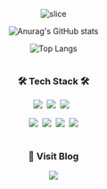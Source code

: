 <div align='center'>

![slice](https://capsule-render.vercel.app/api?type=slice&color=random&height=250&text=Chung_Min&fontAlign=73&rotate=13&fontAlignY=25&desc=&descAlign=70.&descAlignY=44)

![Anurag's GitHub stats](https://github-readme-stats.vercel.app/api?username=chungmln&show_icons=true&theme=radical)
<p></p>

![Top Langs](https://github-readme-stats.vercel.app/api/top-langs/?username=chungmln&layout=compact&theme=github_dark)

#

<h3>🛠 Tech Stack 🛠</h3>
<p><img src="https://img.shields.io/badge/HTML5-E34F26?style=flat&logo=HTML5&logoColor=white"/>&nbsp;&nbsp;<img src="https://img.shields.io/badge/CSS3-1572B6?style=flat&logo=CSS3&logoColor=white"/>&nbsp;&nbsp;<img src="https://img.shields.io/badge/JavaScript-F7DF1E?style=flat&logo=JavaScript&logoColor=black"/>&nbsp;&nbsp;</p>
  
<p><img src="https://img.shields.io/badge/Node.js-339933?style=flat&logo=Node.js&logoColor=white"/>&nbsp;&nbsp;<img src="https://img.shields.io/badge/React-61DAFB?style=flat&logo=React&logoColor=black"/>&nbsp;&nbsp;<img src="https://img.shields.io/badge/GitHub-181717?style=flat&logo=GitHub&logoColor=white"/>&nbsp;&nbsp;<img src="https://img.shields.io/badge/Git-F05032?style=flat&logo=Git&logoColor=white"/></p>

#

<h3>📘 Visit Blog </h3>
<p><a href="https://velog.io/@lcm991005" target="_blank"><img src="https://img.shields.io/badge/velog-4FC08D?style=flat&logo=HTML5&logoColor=white"/></a></p>


</div>

